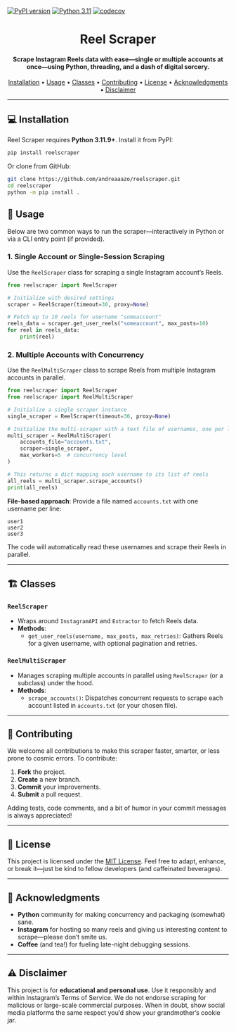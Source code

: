 [![PyPI version](https://img.shields.io/pypi/v/reelscraper.svg)](https://pypi.org/project/reelscraper/)
[![Python 3.11](https://github.com/andreaaazo/reelscraper/actions/workflows/tests.yml/badge.svg?branch=master)](https://github.com/andreaaazo/reelscraper/actions/workflows/tests.yml)
[![codecov](https://codecov.io/gh/andreaaazo/reelscraper/branch/master/graph/badge.svg)](https://codecov.io/gh/andreaaazo/reelscraper)

<h1 align="center">
  Reel Scraper
  <br>
</h1>

<h4 align="center">
Scrape Instagram Reels data with ease—single or multiple accounts at once—using Python, threading, and a dash of digital sorcery. 
</h4>

<p align="center">
  <a href="#-installation">Installation</a> •
  <a href="#-usage">Usage</a> •
  <a href="#-classes">Classes</a> •
  <a href="#-contributing">Contributing</a> •
  <a href="#-license">License</a> •
  <a href="#-acknowledgments">Acknowledgments</a> •
  <a href="#-disclaimer">Disclaimer</a>
</p>

---

## 💻 Installation

Reel Scraper requires **Python 3.11.9+**. Install it from PyPI:

```bash
pip install reelscraper
```

Or clone from GitHub:

```bash
git clone https://github.com/andreaaazo/reelscraper.git
cd reelscraper
python -m pip install .
```

## 🚀 Usage

Below are two common ways to run the scraper—interactively in Python or via a CLI entry point (if provided).

### 1. Single Account or Single-Session Scraping
Use the `ReelScraper` class for scraping a single Instagram account’s Reels.

```python
from reelscraper import ReelScraper

# Initialize with desired settings
scraper = ReelScraper(timeout=30, proxy=None)

# Fetch up to 10 reels for username "someaccount"
reels_data = scraper.get_user_reels("someaccount", max_posts=10)
for reel in reels_data:
    print(reel)
```

### 2. Multiple Accounts with Concurrency
Use the `ReelMultiScraper` class to scrape Reels from multiple Instagram accounts in parallel.

```python
from reelscraper import ReelScraper
from reelscraper import ReelMultiScraper

# Initialize a single scraper instance
single_scraper = ReelScraper(timeout=30, proxy=None)

# Initialize the multi-scraper with a text file of usernames, one per line
multi_scraper = ReelMultiScraper(
    accounts_file="accounts.txt",
    scraper=single_scraper,
    max_workers=5  # concurrency level
)

# This returns a dict mapping each username to its list of reels
all_reels = multi_scraper.scrape_accounts()
print(all_reels)
```

**File-based approach**: Provide a file named `accounts.txt` with one username per line:
```
user1
user2
user3
```
The code will automatically read these usernames and scrape their Reels in parallel.

---

## 🏗 Classes

### `ReelScraper`
- Wraps around `InstagramAPI` and `Extractor` to fetch Reels data.  
- **Methods**:
  - `get_user_reels(username, max_posts, max_retries)`: Gathers Reels for a given username, with optional pagination and retries.

### `ReelMultiScraper`
- Manages scraping multiple accounts in parallel using `ReelScraper` (or a subclass) under the hood.  
- **Methods**:
  - `scrape_accounts()`: Dispatches concurrent requests to scrape each account listed in `accounts.txt` (or your chosen file).

---

## 🤝 Contributing

We welcome all contributions to make this scraper faster, smarter, or less prone to cosmic errors. To contribute:

1. **Fork** the project.  
2. **Create** a new branch.  
3. **Commit** your improvements.  
4. **Submit** a pull request.  

Adding tests, code comments, and a bit of humor in your commit messages is always appreciated!

---

## 📄 License

This project is licensed under the [MIT License](https://github.com/andreaaazo/reelscraper/blob/master/LICENSE.txt). Feel free to adapt, enhance, or break it—just be kind to fellow developers (and caffeinated beverages).

---

## 🙏 Acknowledgments

- **Python** community for making concurrency and packaging (somewhat) sane.  
- **Instagram** for hosting so many reels and giving us interesting content to scrape—please don’t smite us.  
- **Coffee** (and tea!) for fueling late-night debugging sessions.

---

## ⚠ Disclaimer

This project is for **educational and personal use**. Use it responsibly and within Instagram’s Terms of Service. We do not endorse scraping for malicious or large-scale commercial purposes. When in doubt, show social media platforms the same respect you’d show your grandmother’s cookie jar.